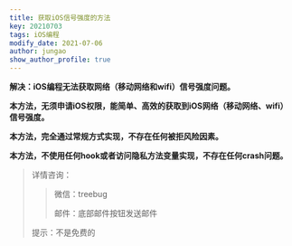 ```yaml
---
title: 获取iOS信号强度的方法
key: 20210703
tags: iOS编程
modify_date: 2021-07-06
author: jungao
show_author_profile: true
---
```

	
**解决：iOS编程无法获取网络（移动网络和wifi）信号强度问题。**

<!--more-->

**本方法，无须申请iOS权限，能简单、高效的获取到iOS网络（移动网络、wifi）信号强度。**

**本方法，完全通过常规方式实现，不存在任何被拒风险因素。**

**本方法，不使用任何hook或者访问隐私方法变量实现，不存在任何crash问题。**

>详情咨询：
>>
>>微信：treebug
>>
>>邮件：底部邮件按钮发送邮件
>
>提示：不是免费的